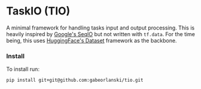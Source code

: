 # TaskIO (TIO)

A minimal framework for handling tasks input and output processing. This is heavily inspired by [Google's SeqIO](https://github.com/google/seqio) but not written with `tf.data`. For the time being, this uses [HuggingFace's Dataset](https://huggingface.co/docs/datasets/) framework as the backbone.


### Install

To install run: 
```shell
pip install git+git@github.com:gabeorlanski/tio.git
```
